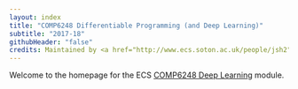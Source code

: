 ```yaml
---
layout: index
title: "COMP6248 Differentiable Programming (and Deep Learning)"
subtitle: "2017-18"
githubHeader: "false"
credits: Maintained by <a href="http://www.ecs.soton.ac.uk/people/jsh2">Dr Jonathon Hare</a> and <a href="http://www.ecs.soton.ac.uk/people/kf2u17">Dr Kate Farrahi</a>.
---
```


Welcome to the homepage for the ECS [COMP6248 Deep Learning](https://secure.ecs.soton.ac.uk/module/COMP6248) module.


